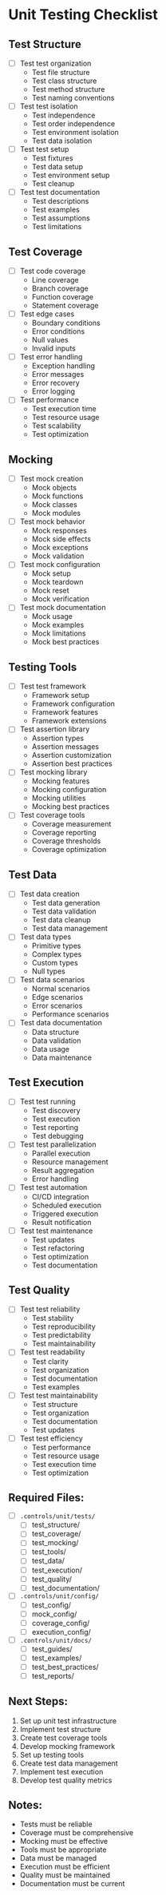 # Unit Testing Checklist

## Test Structure
- [ ] Test test organization
  - Test file structure
  - Test class structure
  - Test method structure
  - Test naming conventions
- [ ] Test test isolation
  - Test independence
  - Test order independence
  - Test environment isolation
  - Test data isolation
- [ ] Test test setup
  - Test fixtures
  - Test data setup
  - Test environment setup
  - Test cleanup
- [ ] Test test documentation
  - Test descriptions
  - Test examples
  - Test assumptions
  - Test limitations

## Test Coverage
- [ ] Test code coverage
  - Line coverage
  - Branch coverage
  - Function coverage
  - Statement coverage
- [ ] Test edge cases
  - Boundary conditions
  - Error conditions
  - Null values
  - Invalid inputs
- [ ] Test error handling
  - Exception handling
  - Error messages
  - Error recovery
  - Error logging
- [ ] Test performance
  - Test execution time
  - Test resource usage
  - Test scalability
  - Test optimization

## Mocking
- [ ] Test mock creation
  - Mock objects
  - Mock functions
  - Mock classes
  - Mock modules
- [ ] Test mock behavior
  - Mock responses
  - Mock side effects
  - Mock exceptions
  - Mock validation
- [ ] Test mock configuration
  - Mock setup
  - Mock teardown
  - Mock reset
  - Mock verification
- [ ] Test mock documentation
  - Mock usage
  - Mock examples
  - Mock limitations
  - Mock best practices

## Testing Tools
- [ ] Test test framework
  - Framework setup
  - Framework configuration
  - Framework features
  - Framework extensions
- [ ] Test assertion library
  - Assertion types
  - Assertion messages
  - Assertion customization
  - Assertion best practices
- [ ] Test mocking library
  - Mocking features
  - Mocking configuration
  - Mocking utilities
  - Mocking best practices
- [ ] Test coverage tools
  - Coverage measurement
  - Coverage reporting
  - Coverage thresholds
  - Coverage optimization

## Test Data
- [ ] Test data creation
  - Test data generation
  - Test data validation
  - Test data cleanup
  - Test data management
- [ ] Test data types
  - Primitive types
  - Complex types
  - Custom types
  - Null types
- [ ] Test data scenarios
  - Normal scenarios
  - Edge scenarios
  - Error scenarios
  - Performance scenarios
- [ ] Test data documentation
  - Data structure
  - Data validation
  - Data usage
  - Data maintenance

## Test Execution
- [ ] Test test running
  - Test discovery
  - Test execution
  - Test reporting
  - Test debugging
- [ ] Test test parallelization
  - Parallel execution
  - Resource management
  - Result aggregation
  - Error handling
- [ ] Test test automation
  - CI/CD integration
  - Scheduled execution
  - Triggered execution
  - Result notification
- [ ] Test test maintenance
  - Test updates
  - Test refactoring
  - Test optimization
  - Test documentation

## Test Quality
- [ ] Test test reliability
  - Test stability
  - Test reproducibility
  - Test predictability
  - Test maintainability
- [ ] Test test readability
  - Test clarity
  - Test organization
  - Test documentation
  - Test examples
- [ ] Test test maintainability
  - Test structure
  - Test organization
  - Test documentation
  - Test updates
- [ ] Test test efficiency
  - Test performance
  - Test resource usage
  - Test execution time
  - Test optimization

## Required Files:
- [ ] `.controls/unit/tests/`
  - [ ] test_structure/
  - [ ] test_coverage/
  - [ ] test_mocking/
  - [ ] test_tools/
  - [ ] test_data/
  - [ ] test_execution/
  - [ ] test_quality/
  - [ ] test_documentation/
- [ ] `.controls/unit/config/`
  - [ ] test_config/
  - [ ] mock_config/
  - [ ] coverage_config/
  - [ ] execution_config/
- [ ] `.controls/unit/docs/`
  - [ ] test_guides/
  - [ ] test_examples/
  - [ ] test_best_practices/
  - [ ] test_reports/

## Next Steps:
1. Set up unit test infrastructure
2. Implement test structure
3. Create test coverage tools
4. Develop mocking framework
5. Set up testing tools
6. Create test data management
7. Implement test execution
8. Develop test quality metrics

## Notes:
- Tests must be reliable
- Coverage must be comprehensive
- Mocking must be effective
- Tools must be appropriate
- Data must be managed
- Execution must be efficient
- Quality must be maintained
- Documentation must be current 
